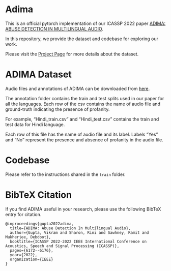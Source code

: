 # Adima

This is an official pytorch implementation of our ICASSP 2022 paper [ADIMA: ABUSE DETECTION IN MULTILINGUAL AUDIO](https://arxiv.org/pdf/2202.07991.pdf). 

In this repository, we provide the dataset and codebase for exploring our work. 

Please visit the [Project Page](https://sharechat.com/research/adima) for more details about the dataset. 

# ADIMA Dataset

Audio files and annotations of ADIMA can be downloaded from [here](https://drive.google.com/drive/folders/1geQ4PlXGsNCvPQDT3tKztvAu817PB5TP).

The annotation folder contains the train and test splits used in our paper for all the languages. Each row of the csv contains the name of audio file and ground-truth indicating the presence of profanity.

For example, “Hindi_train.csv” and “Hindi_test.csv” contains the train and test data for Hindi language. 

Each row of this file has the name of audio file and its label. Labels “Yes” and “No” represent the presence and absence of profanity in the audio file.

# Codebase

Please refer to the instructions shared in the `train` folder.

# BibTeX Citation

If you find ADIMA useful in your research, please use the following BibTeX entry for citation.

```
@inproceedings{gupta2022adima,
  title={ADIMA: Abuse Detection In Multilingual Audio},
  author={Gupta, Vikram and Sharon, Rini and Sawhney, Ramit and Mukherjee, Debdoot},
  booktitle={ICASSP 2022-2022 IEEE International Conference on Acoustics, Speech and Signal Processing (ICASSP)},
  pages={6172--6176},
  year={2022},
  organization={IEEE}
}
```

